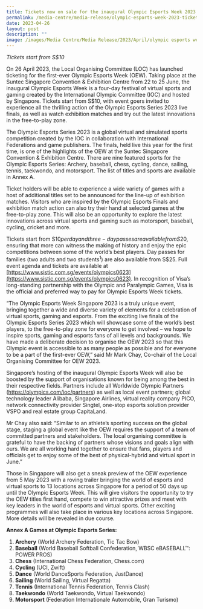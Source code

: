 ```yaml
---
title: Tickets now on sale for the inaugural Olympic Esports Week 2023
permalink: /media-centre/media-release/olympic-esports-week-2023-tickets/
date: 2023-04-26
layout: post
description: ""
image: /images/Media Centre/Media Release/2023/April/olympic esports week.png
---
```

*Tickets start from S$10*

On 26 April 2023, the Local Organising Committee (LOC) has launched ticketing for the first-ever Olympic Esports Week (OEW). Taking place at the Suntec Singapore Convention &amp; Exhibition Centre from 22 to 25 June, the inaugural Olympic Esports Week is a four-day festival of virtual sports and gaming created by the International Olympic Committee (IOC) and hosted by Singapore. Tickets start from S$10, with event goers invited to experience all the thrilling action of the Olympic Esports Series 2023 live finals, as well as watch exhibition matches and try out the latest innovations in the free-to-play zone.

The Olympic Esports Series 2023 is a global virtual and simulated sports competition created by the IOC in collaboration with International Federations and game publishers. The finals, held live this year for the first time, is one of the highlights of the OEW at the Suntec Singapore Convention &amp; Exhibition Centre. There are nine featured sports for the Olympic Esports Series: Archery, baseball, chess, cycling, dance, sailing, tennis, taekwondo, and motorsport. The list of titles and sports are available in Annex A.&nbsp;&nbsp;

Ticket holders will be able to experience a wide variety of games with a host of additional titles set to be announced for the line-up of exhibition matches. Visitors who are inspired by the Olympic Esports Finals and exhibition match action can also try their hand at selected games at the free-to-play zone. This will also be an opportunity to explore the latest innovations across virtual sports and gaming such as motorsport, baseball, cycling, cricket and more.&nbsp;

Tickets start from S$10 per day and three-day passes are available from S$20, ensuring that more can witness the making of history and enjoy the epic competitions between some of the world’s best players. Day passes for families (two adults and two students<sup>1</sup>) are also available from S$25. Full event agenda and tickets are available at [https://www.sistic.com.sg/events/olympics0623](https://www.sistic.com.sg/events/olympics0623). In recognition of Visa’s long-standing partnership with the Olympic and Paralympic Games, Visa is the official and preferred way to pay for Olympic Esports Week tickets.

“The Olympic Esports Week Singapore 2023 is a truly unique event, bringing together a wide and diverse variety of elements for a celebration of virtual sports, gaming and esports. From the exciting live finals of the Olympic Esports Series 2023 which will showcase some of the world’s best players, to the free-to-play zone for everyone to get involved – we hope to inspire sports, gaming and esports fans of all levels and backgrounds. We have made a deliberate decision to organise the OEW 2023 so that this Olympic event is accessible to as many people as possible and for everyone to be a part of the first-ever OEW,” said Mr Mark Chay, Co-chair of the Local Organising Committee for OEW 2023.&nbsp;

Singapore’s hosting of the inaugural Olympic Esports Week will also be boosted by the support of organisations known for being among the best in their respective fields. Partners include all Worldwide Olympic Partners (https://olympics.com/ioc/partners) as well as local event partners; global technology leader Alibaba, Singapore Airlines, virtual reality company PICO, network connectivity provider Singtel, one-stop esports solution provider VSPO and real estate group CapitaLand.&nbsp;

Mr Chay also said: “Similar to an athlete’s sporting success on the global stage, staging a global event like the OEW requires the support of a team of committed partners and stakeholders. The local organising committee is grateful to have the backing of partners whose visions and goals align with ours. We are all working hard together to ensure that fans, players and officials get to enjoy some of the best of physical-hybrid and virtual sport in June.”

Those in Singapore will also get a sneak preview of the OEW experience from 5 May 2023 with a roving trailer bringing the world of esports and virtual sports to 13 locations across Singapore for a period of 50 days up until the Olympic Esports Week. This will give visitors the opportunity to try the OEW titles first hand, compete to win attractive prizes and meet with key leaders in the world of esports and virtual sports. Other exciting programmes will also take place in various key locations across Singapore. More details will be revealed in due course.


**Annex A Games at Olympic Esports Series:**

1. **Archery** (World Archery Federation, Tic Tac Bow)
2. **Baseball** (World Baseball Softball Confederation, WBSC eBASEBALL™: POWER PROS)
3. **Chess** (International Chess Federation, Chess.com)
4. **Cycling** (UCI, Zwift)
5. **Dance** (World DanceSports Federation, JustDance) 
6. **Sailing** (World Sailing, Virtual Regatta)
7. **Tennis** (International Tennis Federation, Tennis Clash)
8. **Taekwondo** (World Taekwondo, Virtual Taekwondo)
9. **Motorsport** (Federation Internationale Automobile, Gran Turismo)